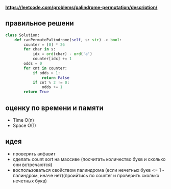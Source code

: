 **https://leetcode.com/problems/palindrome-permutation/description/**

## правильное решени
```python
class Solution:
    def canPermutePalindrome(self, s: str) -> bool:
        counter = [0] * 26
        for char in s:
            idx = ord(char) - ord('a')
            counter[idx] += 1
        odds = 0
        for cnt in counter:
            if odds > 1:
                return False
            if cnt % 2 != 0:
                odds += 1
        return True
```

## оценку по времени и памяти
- Time  O(n)
- Space O(1)

## идея
- проверить алфавит
- сделать count sort на массиве (посчитать количество букв и сколько они встречаются)
- воспользоваться свойством палиндрома (если нечетных букв <= 1 - палиндром, иначе нет)(проийтись по counter и проверить сколько нечетных букв)